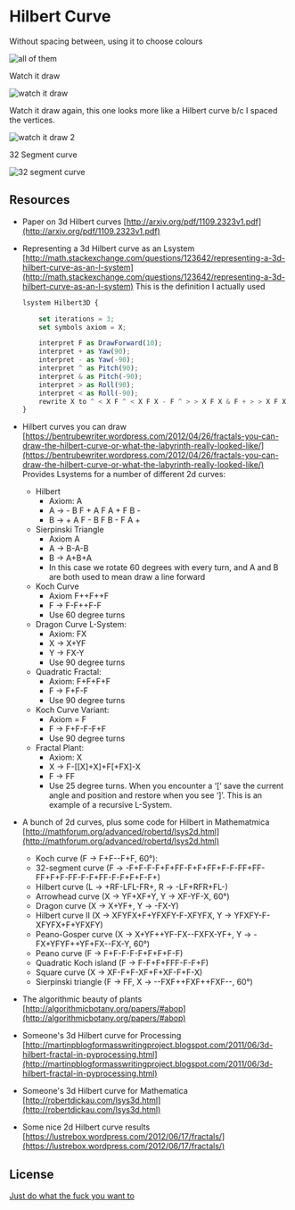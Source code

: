 Hilbert Curve
=============

Without spacing between, using it to choose colours

![all of them](hilbert.png)

Watch it draw

![watch it draw](hilbert.gif)

Watch it draw again, this one looks more like a Hilbert curve b/c I spaced the vertices.

![watch it draw 2](hilbert3.gif)

32 Segment curve

![32 segment curve](32-segment-curve.gif)

Resources
---------

* Paper on 3d Hilbert curves [http://arxiv.org/pdf/1109.2323v1.pdf](http://arxiv.org/pdf/1109.2323v1.pdf)
* Representing a 3d Hilbert curve as an Lsystem [http://math.stackexchange.com/questions/123642/representing-a-3d-hilbert-curve-as-an-l-system](http://math.stackexchange.com/questions/123642/representing-a-3d-hilbert-curve-as-an-l-system)
  This is the definition I actually used

  ```javascript
  lsystem Hilbert3D {

      set iterations = 3;
      set symbols axiom = X;

      interpret F as DrawForward(10);
      interpret + as Yaw(90);
      interpret - as Yaw(-90);
      interpret ^ as Pitch(90);
      interpret & as Pitch(-90);
      interpret > as Roll(90);
      interpret < as Roll(-90);
      rewrite X to ^ < X F ^ < X F X - F ^ > > X F X & F + > > X F X - F > X - >;
  }
  ```
* Hilbert curves you can draw [https://bentrubewriter.wordpress.com/2012/04/26/fractals-you-can-draw-the-hilbert-curve-or-what-the-labyrinth-really-looked-like/](https://bentrubewriter.wordpress.com/2012/04/26/fractals-you-can-draw-the-hilbert-curve-or-what-the-labyrinth-really-looked-like/)
  Provides Lsystems for a number of different 2d curves:
  * Hilbert
    - Axiom: A
    - A -> - B F + A F A + F B -
    - B -> + A F - B F B - F A +
  * Sierpinski Triangle
    - Axiom A
    - A -> B-A-B
    - B -> A+B+A
    - In this case we rotate 60 degrees with every turn, and A and B are both used to mean draw a line forward
  * Koch Curve
    - Axiom F++F++F
    - F -> F-F++F-F
    - Use 60 degree turns
  * Dragon Curve L-System:
    - Axiom: FX
    - X -> X+YF
    - Y -> FX-Y
    - Use 90 degree turns
  * Quadratic Fractal:
    - Axiom: F+F+F+F
    - F -> F+F-F
    - Use 90 degree turns
  * Koch Curve Variant:
    - Axiom = F
    - F -> F+F-F-F+F
    - Use 90 degree turns
  * Fractal Plant:
    - Axiom: X
    - X -> F-[[X]+X]+F[+FX]-X
    - F -> FF
    - Use 25 degree turns. When you encounter a ‘[‘ save the current angle and position
      and restore when you see ‘]’. This is an example of a recursive L-System.
* A bunch of 2d curves, plus some code for Hilbert in Mathematmica [http://mathforum.org/advanced/robertd/lsys2d.html](http://mathforum.org/advanced/robertd/lsys2d.html)
  - Koch curve (F -> F+F--F+F, 60°):
  - 32-segment curve (F -> -F+F-F-F+F+FF-F+F+FF+F-F-FF+FF-FF+F+F-FF-F-F+FF-F-F+F+F-F+)
  - Hilbert curve (L -> +RF-LFL-FR+, R -> -LF+RFR+FL-)
  - Arrowhead curve (X -> YF+XF+Y, Y -> XF-YF-X, 60°)
  - Dragon curve (X -> X+YF+, Y -> -FX-Y)
  - Hilbert curve II (X -> XFYFX+F+YFXFY-F-XFYFX, Y -> YFXFY-F-XFYFX+F+YFXFY)
  - Peano-Gosper curve (X -> X+YF++YF-FX--FXFX-YF+, Y -> -FX+YFYF++YF+FX--FX-Y, 60°)
  - Peano curve (F -> F+F-F-F-F+F+F+F-F)
  - Quadratic Koch island (F -> F-F+F+FFF-F-F+F)
  - Square curve (X -> XF-F+F-XF+F+XF-F+F-X)
  - Sierpinski triangle (F -> FF, X -> --FXF++FXF++FXF--, 60°)
* The algorithmic beauty of plants [http://algorithmicbotany.org/papers/#abop](http://algorithmicbotany.org/papers/#abop)
* Someone's 3d Hilbert curve for Processing [http://martinpblogformasswritingproject.blogspot.com/2011/06/3d-hilbert-fractal-in-pyprocessing.html](http://martinpblogformasswritingproject.blogspot.com/2011/06/3d-hilbert-fractal-in-pyprocessing.html)
* Someone's 3d Hilbert curve for Mathematica [http://robertdickau.com/lsys3d.html](http://robertdickau.com/lsys3d.html)
* Some nice 2d Hilbert curve results [https://lustrebox.wordpress.com/2012/06/17/fractals/](https://lustrebox.wordpress.com/2012/06/17/fractals/)

License
-------

[Just do what the fuck you want to](http://www.wtfpl.net/about/)
